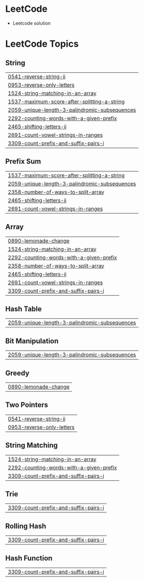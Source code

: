 # LeetCode
- Leetcode solution 

<!---LeetCode Topics Start-->
# LeetCode Topics
## String
|  |
| ------- |
| [0541-reverse-string-ii](https://github.com/srshadhin/LeetCode/tree/master/0541-reverse-string-ii) |
| [0953-reverse-only-letters](https://github.com/srshadhin/LeetCode/tree/master/0953-reverse-only-letters) |
| [1524-string-matching-in-an-array](https://github.com/srshadhin/LeetCode/tree/master/1524-string-matching-in-an-array) |
| [1537-maximum-score-after-splitting-a-string](https://github.com/srshadhin/LeetCode/tree/master/1537-maximum-score-after-splitting-a-string) |
| [2059-unique-length-3-palindromic-subsequences](https://github.com/srshadhin/LeetCode/tree/master/2059-unique-length-3-palindromic-subsequences) |
| [2292-counting-words-with-a-given-prefix](https://github.com/srshadhin/LeetCode/tree/master/2292-counting-words-with-a-given-prefix) |
| [2465-shifting-letters-ii](https://github.com/srshadhin/LeetCode/tree/master/2465-shifting-letters-ii) |
| [2691-count-vowel-strings-in-ranges](https://github.com/srshadhin/LeetCode/tree/master/2691-count-vowel-strings-in-ranges) |
| [3309-count-prefix-and-suffix-pairs-i](https://github.com/srshadhin/LeetCode/tree/master/3309-count-prefix-and-suffix-pairs-i) |
## Prefix Sum
|  |
| ------- |
| [1537-maximum-score-after-splitting-a-string](https://github.com/srshadhin/LeetCode/tree/master/1537-maximum-score-after-splitting-a-string) |
| [2059-unique-length-3-palindromic-subsequences](https://github.com/srshadhin/LeetCode/tree/master/2059-unique-length-3-palindromic-subsequences) |
| [2358-number-of-ways-to-split-array](https://github.com/srshadhin/LeetCode/tree/master/2358-number-of-ways-to-split-array) |
| [2465-shifting-letters-ii](https://github.com/srshadhin/LeetCode/tree/master/2465-shifting-letters-ii) |
| [2691-count-vowel-strings-in-ranges](https://github.com/srshadhin/LeetCode/tree/master/2691-count-vowel-strings-in-ranges) |
## Array
|  |
| ------- |
| [0890-lemonade-change](https://github.com/srshadhin/LeetCode/tree/master/0890-lemonade-change) |
| [1524-string-matching-in-an-array](https://github.com/srshadhin/LeetCode/tree/master/1524-string-matching-in-an-array) |
| [2292-counting-words-with-a-given-prefix](https://github.com/srshadhin/LeetCode/tree/master/2292-counting-words-with-a-given-prefix) |
| [2358-number-of-ways-to-split-array](https://github.com/srshadhin/LeetCode/tree/master/2358-number-of-ways-to-split-array) |
| [2465-shifting-letters-ii](https://github.com/srshadhin/LeetCode/tree/master/2465-shifting-letters-ii) |
| [2691-count-vowel-strings-in-ranges](https://github.com/srshadhin/LeetCode/tree/master/2691-count-vowel-strings-in-ranges) |
| [3309-count-prefix-and-suffix-pairs-i](https://github.com/srshadhin/LeetCode/tree/master/3309-count-prefix-and-suffix-pairs-i) |
## Hash Table
|  |
| ------- |
| [2059-unique-length-3-palindromic-subsequences](https://github.com/srshadhin/LeetCode/tree/master/2059-unique-length-3-palindromic-subsequences) |
## Bit Manipulation
|  |
| ------- |
| [2059-unique-length-3-palindromic-subsequences](https://github.com/srshadhin/LeetCode/tree/master/2059-unique-length-3-palindromic-subsequences) |
## Greedy
|  |
| ------- |
| [0890-lemonade-change](https://github.com/srshadhin/LeetCode/tree/master/0890-lemonade-change) |
## Two Pointers
|  |
| ------- |
| [0541-reverse-string-ii](https://github.com/srshadhin/LeetCode/tree/master/0541-reverse-string-ii) |
| [0953-reverse-only-letters](https://github.com/srshadhin/LeetCode/tree/master/0953-reverse-only-letters) |
## String Matching
|  |
| ------- |
| [1524-string-matching-in-an-array](https://github.com/srshadhin/LeetCode/tree/master/1524-string-matching-in-an-array) |
| [2292-counting-words-with-a-given-prefix](https://github.com/srshadhin/LeetCode/tree/master/2292-counting-words-with-a-given-prefix) |
| [3309-count-prefix-and-suffix-pairs-i](https://github.com/srshadhin/LeetCode/tree/master/3309-count-prefix-and-suffix-pairs-i) |
## Trie
|  |
| ------- |
| [3309-count-prefix-and-suffix-pairs-i](https://github.com/srshadhin/LeetCode/tree/master/3309-count-prefix-and-suffix-pairs-i) |
## Rolling Hash
|  |
| ------- |
| [3309-count-prefix-and-suffix-pairs-i](https://github.com/srshadhin/LeetCode/tree/master/3309-count-prefix-and-suffix-pairs-i) |
## Hash Function
|  |
| ------- |
| [3309-count-prefix-and-suffix-pairs-i](https://github.com/srshadhin/LeetCode/tree/master/3309-count-prefix-and-suffix-pairs-i) |
<!---LeetCode Topics End-->